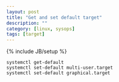 ```yaml
---
layout: post
title: "Get and set default target"
description: ""
category: [linux, sysops]
tags: [target]
---
```

{% include JB/setup %}


    systemctl get-default
    systemctl set-default multi-user.target
    systemctl set-default graphical.target

